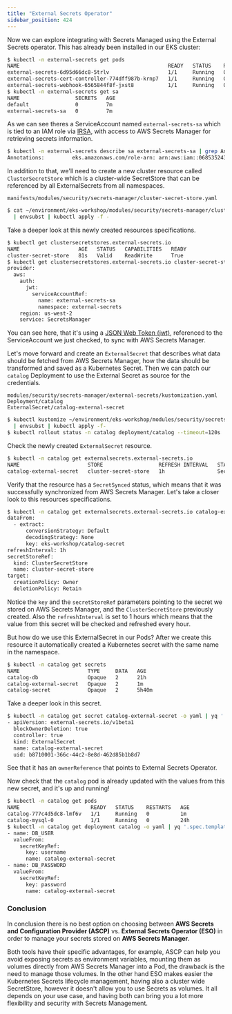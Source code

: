 ```yaml
---
title: "External Secrets Operator"
sidebar_position: 424
---
```


Now we can explore integrating with Secrets Managed using the External Secrets operator. This has already been installed in our EKS cluster:

```bash
$ kubectl -n external-secrets get pods
NAME                                                READY   STATUS    RESTARTS   AGE
external-secrets-6d95d66dc8-5trlv                   1/1     Running   0          7m
external-secrets-cert-controller-774dff987b-krnp7   1/1     Running   0          7m
external-secrets-webhook-6565844f8f-jxst8           1/1     Running   0          7m
$ kubectl -n external-secrets get sa
NAME                  SECRETS   AGE
default               0         7m
external-secrets-sa   0         7m
```

As we can see theres a ServiceAccount named `external-secrets-sa` which is tied to an IAM role via [IRSA](../../iam-roles-for-service-accounts/), with access to AWS Secrets Manager for retrieving secrets information.

```bash
$ kubectl -n external-secrets describe sa external-secrets-sa | grep Annotations
Annotations:         eks.amazonaws.com/role-arn: arn:aws:iam::068535243777:role/eks-workshop-external-secrets-sa-irsa
```

In addition to that, we'll need to create a new cluster resource called `ClusterSecretStore` which is a cluster-wide SecretStore that can be referenced by all ExternalSecrets from all namespaces.

```file
manifests/modules/security/secrets-manager/cluster-secret-store.yaml
```

```bash
$ cat ~/environment/eks-workshop/modules/security/secrets-manager/cluster-secret-store.yaml \
  | envsubst | kubectl apply -f -
```

Take a deeper look at this newly created resources specifications.

```bash
$ kubectl get clustersecretstores.external-secrets.io
NAME                   AGE   STATUS   CAPABILITIES   READY
cluster-secret-store   81s   Valid    ReadWrite      True
$ kubectl get clustersecretstores.external-secrets.io cluster-secret-store  -o yaml | yq '.spec'
provider:
  aws:
    auth:
      jwt:
        serviceAccountRef:
          name: external-secrets-sa
          namespace: external-secrets
    region: us-west-2
    service: SecretsManager

```

You can see here, that it's using a [JSON Web Token (jwt)](https://jwt.io/), referenced to the ServiceAccount we just checked, to sync with AWS Secrets Manager.

Let's move forward and create an `ExternalSecret` that describes what data should be fetched from AWS Secrets Manager, how the data should be transformed and saved as a Kubernetes Secret. Then we can patch our `catalog` Deployment to use the External Secret as source for the credentials.

```kustomization
modules/security/secrets-manager/external-secrets/kustomization.yaml
Deployment/catalog
ExternalSecret/catalog-external-secret
```

```bash
$ kubectl kustomize ~/environment/eks-workshop/modules/security/secrets-manager/external-secrets/ \
  | envsubst | kubectl apply -f-
$ kubectl rollout status -n catalog deployment/catalog --timeout=120s
```

Check the newly created `ExternalSecret` resource.

```bash
$ kubectl -n catalog get externalsecrets.external-secrets.io
NAME                      STORE                  REFRESH INTERVAL   STATUS         READY
catalog-external-secret   cluster-secret-store   1h                 SecretSynced   True
```

Verify that the resource has a `SecretSynced` status, which means that it was successfully synchronized from AWS Secrets Manager. Let's take a closer look to this resources specifications.

```bash
$ kubectl -n catalog get externalsecrets.external-secrets.io catalog-external-secret -o yaml | yq '.spec'
dataFrom:
  - extract:
      conversionStrategy: Default
      decodingStrategy: None
      key: eks-workshop/catalog-secret
refreshInterval: 1h
secretStoreRef:
  kind: ClusterSecretStore
  name: cluster-secret-store
target:
  creationPolicy: Owner
  deletionPolicy: Retain
```

Notice the `key` and the `secretStoreRef` parameters pointing to the secret we stored on AWS Secrets Manager, and the `ClusterSecretStore` previously created. Also the `refreshInterval` is set to 1 hours which means that the value from this secret will be checked and refreshed every hour.

But how do we use this ExternalSecret in our Pods? After we create this resource it automatically created a Kubernetes secret with the same name in the namespace.

```bash
$ kubectl -n catalog get secrets
NAME                      TYPE     DATA   AGE
catalog-db                Opaque   2      21h
catalog-external-secret   Opaque   2      1m
catalog-secret            Opaque   2      5h40m
```

Take a deeper look in this secret.

```bash
$ kubectl -n catalog get secret catalog-external-secret -o yaml | yq '.metadata.ownerReferences'
- apiVersion: external-secrets.io/v1beta1
  blockOwnerDeletion: true
  controller: true
  kind: ExternalSecret
  name: catalog-external-secret
  uid: b8710001-366c-44c2-8e8d-462d85b1b8d7
```

See that it has an `ownerReference` that points to External Secrets Operator.

Now check that the `catalog` pod is already updated with the values from this new secret, and it's up and running!

```bash
$ kubectl -n catalog get pods
NAME                       READY   STATUS    RESTARTS   AGE
catalog-777c4d5dc8-lmf6v   1/1     Running   0          1m
catalog-mysql-0            1/1     Running   0          24h
$ kubectl -n catalog get deployment catalog -o yaml | yq '.spec.template.spec.containers[] | .env'
- name: DB_USER
  valueFrom:
    secretKeyRef:
      key: username
      name: catalog-external-secret
- name: DB_PASSWORD
  valueFrom:
    secretKeyRef:
      key: password
      name: catalog-external-secret
```

### Conclusion

In conclusion there is no best option on choosing between **AWS Secrets and Configuration Provider (ASCP)** vs. **External Secrets Operator (ESO)** in order to manage your secrets stored on **AWS Secrets Manager**.

Both tools have their specific advantages, for example, ASCP can help you avoid exposing secrets as environment variables, mounting them as volumes directly from AWS Secrets Manager into a Pod, the drawback is the need to manage those volumes. In the other hand ESO makes easier the Kubernetes Secrets lifecycle management, having also a cluster wide SecretStore, however it doesn't allow you to use Secrets as volumes. It all depends on your use case, and having both can bring you a lot more flexibility and security with Secrets Management.
